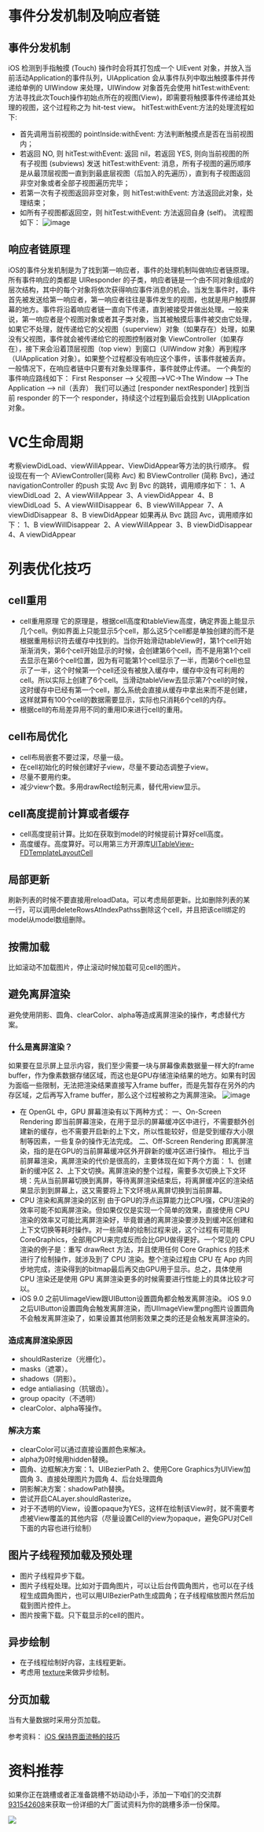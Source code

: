 # 事件分发机制及响应者链

## 事件分发机制

iOS 检测到手指触摸 (Touch) 操作时会将其打包成一个 UIEvent 对象，并放入当前活动Application的事件队列，UIApplication 会从事件队列中取出触摸事件并传递给单例的 UIWindow 来处理，UIWindow 对象首先会使用 hitTest:withEvent:方法寻找此次Touch操作初始点所在的视图(View)，即需要将触摸事件传递给其处理的视图，这个过程称之为 hit-test view。
hitTest:withEvent:方法的处理流程如下:

*   首先调用当前视图的 pointInside:withEvent: 方法判断触摸点是否在当前视图内；
*   若返回 NO, 则 hitTest:withEvent: 返回 nil，若返回 YES, 则向当前视图的所有子视图 (subviews) 发送 hitTest:withEvent: 消息，所有子视图的遍历顺序是从最顶层视图一直到到最底层视图（后加入的先遍历），直到有子视图返回非空对象或者全部子视图遍历完毕；
*   若第一次有子视图返回非空对象，则 hitTest:withEvent: 方法返回此对象，处理结束；
*   如所有子视图都返回空，则 hitTest:withEvent: 方法返回自身 (self)。
    流程图如下：
    ![image](https://upload-images.jianshu.io/upload_images/22877992-3e8f1c8219c10fa1.png?imageMogr2/auto-orient/strip%7CimageView2/2/w/1240)

## 响应者链原理

iOS的事件分发机制是为了找到第一响应者，事件的处理机制叫做响应者链原理。
所有事件响应的类都是 UIResponder 的子类，响应者链是一个由不同对象组成的层次结构，其中的每个对象将依次获得响应事件消息的机会。当发生事件时，事件首先被发送给第一响应者，第一响应者往往是事件发生的视图，也就是用户触摸屏幕的地方。事件将沿着响应者链一直向下传递，直到被接受并做出处理。一般来说，第一响应者是个视图对象或者其子类对象，当其被触摸后事件被交由它处理，如果它不处理，就传递给它的父视图（superview）对象（如果存在）处理，如果没有父视图，事件就会被传递给它的视图控制器对象 ViewController（如果存在），接下来会沿着顶层视图（top view）到窗口（UIWindow 对象）再到程序（UIApplication 对象）。如果整个过程都没有响应这个事件，该事件就被丢弃。一般情况下，在响应者链中只要有对象处理事件，事件就停止传递。
一个典型的事件响应路线如下：
First Responser --> 父视图-->VC->The Window --> The Application --> nil（丢弃）
我们可以通过 [responder nextResponder] 找到当前 responder 的下一个 responder，持续这个过程到最后会找到 UIApplication 对象。

# VC生命周期

考察viewDidLoad、viewWillAppear、ViewDidAppear等方法的执行顺序。
假设现在有一个 AViewController(简称 Avc) 和 BViewController (简称 Bvc)，通过 navigationController 的push 实现 Avc 到 Bvc 的跳转，调用顺序如下：
1、A viewDidLoad 
2、A viewWillAppear 
3、A viewDidAppear 
4、B viewDidLoad 
5、A viewWillDisappear 
6、B viewWillAppear 
7、A viewDidDisappear 
8、B viewDidAppear
如果再从 Bvc 跳回 Avc，调用顺序如下：
1、B viewWillDisappear 
2、A viewWillAppear 
3、B viewDidDisappear 
4、A viewDidAppear

# 列表优化技巧

## cell重用

*   cell重用原理
    它的原理是，根据cell高度和tableView高度，确定界面上能显示几个cell。例如界面上只能显示5个cell，那么这5个cell都是单独创建的而不是根据重用标识符去缓存中找到的。当你开始滑动tableView时，第1个cell开始渐渐消失，第6个cell开始显示的时候，会创建第6个cell，而不是用第1个cell去显示在第6个cell位置，因为有可能第1个cell显示了一半，而第6个cell也显示了一半，这个时候第一个cell还没有被放入缓存中，缓存中没有可利用的cell。所以实际上创建了6个cell。当滑动tableView去显示第7个cell的时候，这时缓存中已经有第一个cell，那么系统会直接从缓存中拿出来而不是创建，这样就算有100个cell的数据需要显示，实际也只消耗6个cell的内存。
*   根据cell的布局差异用不同的重用ID来进行cell的重用。

## cell布局优化

*   cell布局嵌套不要过深，尽量一级。
*   在cell初始化的时候创建好子view，尽量不要动态调整子view。
*   尽量不要用约束。
*   减少view个数。多用drawRect绘制元素，替代用view显示。

## cell高度提前计算或者缓存

*   cell高度提前计算。比如在获取到model的时候提前计算好cell高度。
*   高度缓存。高度算好。可以用第三方开源库[UITableView-FDTemplateLayoutCell](https://github.com/forkingdog/UITableView-FDTemplateLayoutCell/)

## 局部更新

刷新列表的时候不要直接用reloadData。可以考虑局部更新。比如删除列表的某一行，可以调用deleteRowsAtIndexPathss删除这个cell，并且把该cell绑定的model从model数组删除。

## 按需加载

比如滚动不加载图片，停止滚动时候加载可见cell的图片。

## 避免离屏渲染

避免使用阴影、圆角、clearColor、alpha等造成离屏渲染的操作，考虑替代方案。

### 什么是离屏渲染？

如果要在显示屏上显示内容，我们至少需要一块与屏幕像素数据量一样大的frame buffer，作为像素数据存储区域，而这也是GPU存储渲染结果的地方。如果有时因为面临一些限制，无法把渲染结果直接写入frame buffer，而是先暂存在另外的内存区域，之后再写入frame buffer，那么这个过程被称之为离屏渲染。
![image](https://upload-images.jianshu.io/upload_images/22877992-f58e8a8dc7472ed6.png?imageMogr2/auto-orient/strip%7CimageView2/2/w/1240)

*   在 OpenGL 中，GPU 屏幕渲染有以下两种方式：
    一、On-Screen Rendering
    即当前屏幕渲染，在用于显示的屏幕缓冲区中进行，不需要额外创建新的缓存，也不需要开启新的上下文，所以性能较好，但是受到缓存大小限制等因素，一些复杂的操作无法完成。
    二、Off-Screen Rendering
    即离屏渲染，指的是在GPU的当前屏幕缓冲区外开辟新的缓冲区进行操作。
    相比于当前屏幕渲染，离屏渲染的代价是很高的，主要体现在如下两个方面：
    1、创建新的缓冲区
    2、上下文切换。离屏渲染的整个过程，需要多次切换上下文环境：先从当前屏幕切换到离屏，等待离屏渲染结束后，将离屏缓冲区的渲染结果显示到到屏幕上，这又需要将上下文环境从离屏切换到当前屏幕。
*   CPU 渲染和离屏渲染的区别
    由于GPU的浮点运算能力比CPU强，CPU渲染的效率可能不如离屏渲染。但如果仅仅是实现一个简单的效果，直接使用 CPU 渲染的效率又可能比离屏渲染好，毕竟普通的离屏渲染要涉及到缓冲区创建和上下文切换等耗时操作。对一些简单的绘制过程来说，这个过程有可能用CoreGraphics，全部用CPU来完成反而会比GPU做得更好。一个常见的 CPU 渲染的例子是：重写 drawRect 方法，并且使用任何 Core Graphics 的技术进行了绘制操作，就涉及到了 CPU 渲染。整个渲染过程由 CPU 在 App 内同步地完成，渲染得到的bitmap最后再交由GPU用于显示。总之，具体使用 CPU 渲染还是使用 GPU 离屏渲染更多的时候需要进行性能上的具体比较才可以。
*   iOS 9.0 之前UIimageView跟UIButton设置圆角都会触发离屏渲染。
    iOS 9.0 之后UIButton设置圆角会触发离屏渲染，而UIImageView里png图片设置圆角不会触发离屏渲染了，如果设置其他阴影效果之类的还是会触发离屏渲染的。

### 造成离屏渲染原因

*   shouldRasterize（光栅化）。
*   masks（遮罩）。
*   shadows（阴影）。
*   edge antialiasing（抗锯齿）。
*   group opacity（不透明）
*   clearColor、alpha等操作。

### 解决方案

*   clearColor可以通过直接设置颜色来解决。
*   alpha为0时候用hidden替换。
*   圆角、边框解决方案：1、UIBezierPath 2、使用Core Graphics为UIView加圆角 3、直接处理图片为圆角 4、后台处理圆角
*   阴影解决方案：shadowPath替换。
*   尝试开启CALayer.shouldRasterize。
*   对于不透明的View，设置opaque为YES，这样在绘制该View时，就不需要考虑被View覆盖的其他内容（尽量设置Cell的view为opaque，避免GPU对Cell下面的内容也进行绘制）

## 图片子线程预加载及预处理

*   图片子线程异步下载。
*   图片子线程处理。比如对于圆角图片，可以让后台传圆角图片，也可以在子线程生成圆角图片，也可以用UIBezierPath生成圆角；在子线程缩放图片然后加载到图片控件上。
*   图片按需下载。只下载显示的cell的图片。

## 异步绘制

*   在子线程绘制好内容，主线程更新。
*   考虑用 [texture](https://github.com/texturegroup/texture/)来做异步绘制。

## 分页加载

当有大量数据时采用分页加载。

参考资料：
[iOS 保持界面流畅的技巧](https://blog.ibireme.com/2015/11/12/smooth_user_interfaces_for_ios/)
# 资料推荐

如果你正在跳槽或者正准备跳槽不妨动动小手，添加一下咱们的交流群[931542608](https://jq.qq.com/?_wv=1027&k=0674hVXZ)来获取一份详细的大厂面试资料为你的跳槽多添一份保障。

![](https://upload-images.jianshu.io/upload_images/22877992-0bfc037cc50cae7d.png?imageMogr2/auto-orient/strip%7CimageView2/2/w/1240)
